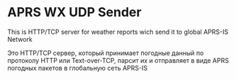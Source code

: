 # APRS WX UDP Sender

This is HTTP/TCP server for weather reports wich send it to global APRS-IS Network

Это HTTP/TCP сервер, который принимает погодные данный по протоколу HTTP или Text-over-TCP,
парсит их и отправляет в виде APRS погодных пакетов в глобальную сеть APRS-IS
